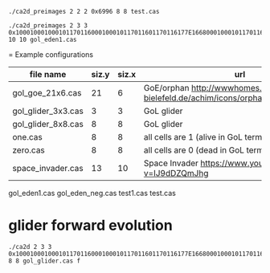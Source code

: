 ```
./ca2d_preimages 2 2 2 0x6996 8 8 test.cas
```

```
./ca2d_preimages 2 3 3 0x100010001000101170116000100010117011601170116177E1668000100010117011601170116177E166801170116177E1668177E16687EE86880 10 10 gol_eden1.cas
```

= Example configurations

| file name          | siz.y | siz.x | url
|--------------------|-------|-------|------------------------------------------
| gol_goe_21x6.cas   |    21 |     6 | GoE/orphan http://wwwhomes.uni-bielefeld.de/achim/icons/orphan_6x21_125_81.gif
| gol_glider_3x3.cas |     3 |     3 | GoL glider
| gol_glider_8x8.cas |     8 |     8 | GoL glider
| one.cas            |     8 |     8 | all cells are 1 (alive in GoL terms)
| zero.cas           |     8 |     8 | all cells are 0 (dead in GoL terms)
| space_invader.cas  |    13 |    10 | Space Invader https://www.youtube.com/watch?v=IJ9dDZQmJhg

gol_eden1.cas
gol_eden_neg.cas
test1.cas
test.cas



# glider forward evolution

```
./ca2d 2 3 3 0x100010001000101170116000100010117011601170116177E1668000100010117011601170116177E166801170116177E1668177E16687EE86880 8 8 gol_glider.cas f
``` 
